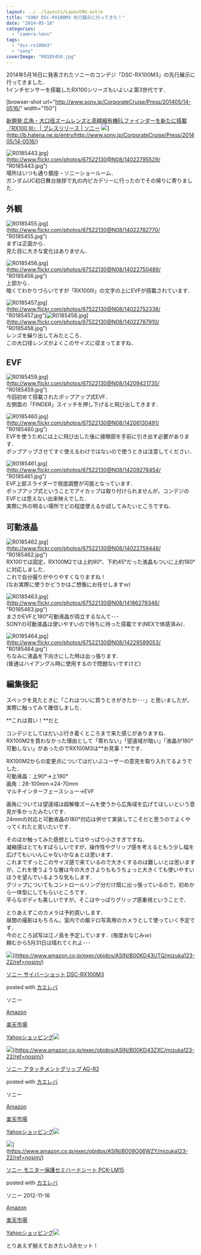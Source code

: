 ```yaml
---
layout: ../../layouts/LayoutMd.astro
title: "SONY DSC-RX100M3 先行展示に行ってきた！"
date: "2014-05-18"
categories: 
  - "camera-lens"
tags: 
  - "dsc-rx100m3"
  - "sony"
coverImage: "R0185458.jpg"
---
```


2014年5月16日に発表されたソニーのコンデジ「DSC-RX100M3」の先行展示に行ってきました．  
1インチセンサーを搭載したRX100シリーズもいよいよ第3世代です．

\[browser-shot url="http://www.sony.jp/CorporateCruise/Press/201405/14-0516/" width="150"\]

[新開発 広角・大口径ズームレンズと高精細有機ELファインダーを新たに搭載『RX100 III』 | プレスリリース | ソニー](http://www.sony.jp/CorporateCruise/Press/201405/14-0516/) ![](http://b.hatena.ne.jp/entry/image/http://www.sony.jp/CorporateCruise/Press/201405/14-0516/)](http://b.hatena.ne.jp/entry/http://www.sony.jp/CorporateCruise/Press/201405/14-0516/)

![R0185443.jpg](/archive/images/14022795529_580f043137_b.jpg)](http://www.flickr.com/photos/67522130@N08/14022795529/ "R0185443.jpg")  
場所はいつも通り銀座・ソニーショールーム．  
ガンダムUC初日舞台挨拶で丸の内ピカデリーに行ったのでその帰りに寄りました．

## 外観

![R0185455.jpg](/archive/images/14022782770_2cda09775d_b.jpg)](http://www.flickr.com/photos/67522130@N08/14022782770/ "R0185455.jpg")  
まずは正面から．  
見た目に大きな変化はありません．

![R0185456.jpg](/archive/images/14022750489_a5de2031c1_b.jpg)](http://www.flickr.com/photos/67522130@N08/14022750489/ "R0185456.jpg")  
上部から．  
暗くてわかりづらいですが「RX100Ⅲ」の文字の上にEVFが搭載されています．

![R0185457.jpg](/archive/images/14022752338_ab6978b949_b.jpg)](http://www.flickr.com/photos/67522130@N08/14022752338/ "R0185457.jpg")![R0185458.jpg](/archive/images/14022787910_4a7118ac2d_b.jpg)](http://www.flickr.com/photos/67522130@N08/14022787910/ "R0185458.jpg")  
レンズを繰り出してみたところ．  
この大口径レンズがよくこのサイズに収まってますね．

## EVF

![R0185459.jpg](/archive/images/14209421735_5b1b837d2e_b.jpg)](http://www.flickr.com/photos/67522130@N08/14209421735/ "R0185459.jpg")  
今回初めて搭載されたポップアップ式EVF．  
左側面の「FINDER」スイッチを押し下げると飛び出してきます．

![R0185460.jpg](/archive/images/14206130491_38c191e3eb_b.jpg)](http://www.flickr.com/photos/67522130@N08/14206130491/ "R0185460.jpg")  
EVFを使うためには上に飛び出した後に接眼部を手前に引き出す必要があります．  
ポップアップさせてすぐ使えるわけではないので使うときは注意してください．

![R0185461.jpg](/archive/images/14209278454_2d37b6a890_b.jpg)](http://www.flickr.com/photos/67522130@N08/14209278454/ "R0185461.jpg")  
EVF上部スライダーで視度調整が可能となっています．  
ポップアップ式ということでアイカップは取り付けられませんが，コンデジのEVFとは思えない出来映えでした．  
実際に外の明るい場所でどの程度使えるか試してみたいところですね．

## 可動液晶

![R0185462.jpg](/archive/images/14022759448_c35b6e1488_b.jpg)](http://www.flickr.com/photos/67522130@N08/14022759448/ "R0185462.jpg")  
RX100では固定，RX100M2では上約90°、下約45°だった液晶もついに上約180°に対応しました．  
これで自分撮りがやりやすくなりますね！  
(なお実際に使うかどうかはご想像にお任せしますｗ)

![R0185463.jpg](/archive/images/14186279346_fe073a2c90_b.jpg)](http://www.flickr.com/photos/67522130@N08/14186279346/ "R0185463.jpg")  
まさかEVFと180°可動液晶が両立するなんて･･･  
SONYの可動液晶は使いやすいので待ちに待った搭載です(NEXで体感済み)．

![R0185464.jpg](/archive/images/14229589053_ab4ff5657f_b.jpg)](http://www.flickr.com/photos/67522130@N08/14229589053/ "R0185464.jpg")  
ちなみに液晶を下向きにした時は出っ張ります．  
(普通はハイアングル時に使用するので問題ないですけど)

## 編集後記

スペックを見たときに「これはついに買うときがきたか･･･」と思いましたが，実際に触ってみて確信しました．

**これは買い！**だと

コンデジとしてはだいぶ行き着くところまで来た感じがありますね．  
RX100M2を買わなかった理由として「寄れない」「望遠域が暗い」「液晶が180°可動しない」があったのでRX100M3は**お見事！**です．

RX100M2からの変更点についてはだいぶユーザーの意見を取り入れてるようでした．  
可動液晶：上90°→上180°  
画角：28-100mm→24-70mm  
マルチインターフェースシュー→EVF

画角については望遠域は超解像ズームを使うから広角域を広げてほしいという意見が多かったみたいです．  
24mmの対応と可動液晶の180°対応は併せて実装してこそだと思うのでよくやってくれたと言いたいです．

そのほか触ってみた感想としてはやっぱり小さすぎですね．  
凝縮感はとてもすばらしいですが，操作性やグリップ感を考えるともう少し幅を広げてもいいんじゃないかなぁとは思います．  
これまでずっとこのサイズ感で来ているので大きくするのは難しいとは思いますが，これを使うような層は今の大きさよりももうちょっと大きくても使いやすいほうを望んでいるような気もします．  
グリップについてもコントロールリング分だけ既に出っ張っているので，初めから一体型にしてもらいところです．  
平らなボディも美しいですが，そこはやっぱりグリップ感重視ということで．

とりあえずこのカメラは予約買いします．  
昼間の撮影はもちろん，室内での飯テロ写真用のカメラとして使っていく予定です．  
今のところ試写は江ノ島を予定しています．(毎度おなじみｗ)  
頼むから5月31日は晴れてくれよ･･･

![](/archive/images/31WS35Hj9oL._SL160_.jpg)](https://www.amazon.co.jp/exec/obidos/ASIN/B00KD43UTQ/mizuka123-22/ref=nosim/)

[ソニー サイバーショット DSC-RX100M3](https://www.amazon.co.jp/exec/obidos/ASIN/B00KD43UTQ/mizuka123-22/ref=nosim/)

posted with [カエレバ](http://kaereba.com)

ソニー

[Amazon](http://www.amazon.co.jp/gp/search?keywords=DSC-RX100M3&__mk_ja_JP=%83J%83%5E%83J%83i&tag=mizuka123-22 "アマゾン")

[楽天市場](http://hb.afl.rakuten.co.jp/hgc/032b53ee.4b34c5ee.0f4a541e.f440145e/?pc=http%3A%2F%2Fsearch.rakuten.co.jp%2Fsearch%2Fmall%2FDSC-RX100M3%2F-%2Ff.1-p.1-s.1-sf.0-st.A-v.2%3Fx%3D0%26scid%3Daf_ich_link_urltxt%26m%3Dhttp%3A%2F%2Fm.rakuten.co.jp%2F "楽天市場")

[Yahooショッピング![](//ad.jp.ap.valuecommerce.com/servlet/gifbanner?sid=3066752&pid=881990642)](//ck.jp.ap.valuecommerce.com/servlet/referral?sid=3066752&pid=881990642&vc_url=http%3A%2F%2Fshopping.search.yahoo.co.jp%2Fsearch%3FuIv%3Don%26ei%3DUTF-8%26tab_ex%3Dcommerce%26slider%3D0%26va%3DDSC-RX100M3 "Yahooショッピング")

![](/archive/images/31KR73zQDxL._SL160_.jpg)](https://www.amazon.co.jp/exec/obidos/ASIN/B00KD43ZXC/mizuka123-22/ref=nosim/)

[ソニー アタッチメントグリップ AG-R2](https://www.amazon.co.jp/exec/obidos/ASIN/B00KD43ZXC/mizuka123-22/ref=nosim/)

posted with [カエレバ](http://kaereba.com)

ソニー

[Amazon](http://www.amazon.co.jp/gp/search?keywords=%83%5C%83j%81%5B%20%83A%83%5E%83b%83%60%83%81%83%93%83g%83O%83%8A%83b%83v&__mk_ja_JP=%83J%83%5E%83J%83i&tag=mizuka123-22 "アマゾン")

[楽天市場](http://hb.afl.rakuten.co.jp/hgc/032b53ee.4b34c5ee.0f4a541e.f440145e/?pc=http%3A%2F%2Fsearch.rakuten.co.jp%2Fsearch%2Fmall%2F%25E3%2582%25BD%25E3%2583%258B%25E3%2583%25BC%2520%25E3%2582%25A2%25E3%2582%25BF%25E3%2583%2583%25E3%2583%2581%25E3%2583%25A1%25E3%2583%25B3%25E3%2583%2588%25E3%2582%25B0%25E3%2583%25AA%25E3%2583%2583%25E3%2583%2597%2F-%2Ff.1-p.1-s.1-sf.0-st.A-v.2%3Fx%3D0%26scid%3Daf_ich_link_urltxt%26m%3Dhttp%3A%2F%2Fm.rakuten.co.jp%2F "楽天市場")

[Yahooショッピング![](//ad.jp.ap.valuecommerce.com/servlet/gifbanner?sid=3066752&pid=881990642)](//ck.jp.ap.valuecommerce.com/servlet/referral?sid=3066752&pid=881990642&vc_url=http%3A%2F%2Fshopping.search.yahoo.co.jp%2Fsearch%3FuIv%3Don%26ei%3DUTF-8%26tab_ex%3Dcommerce%26slider%3D0%26va%3D%25E3%2582%25BD%25E3%2583%258B%25E3%2583%25BC%2520%25E3%2582%25A2%25E3%2582%25BF%25E3%2583%2583%25E3%2583%2581%25E3%2583%25A1%25E3%2583%25B3%25E3%2583%2588%25E3%2582%25B0%25E3%2583%25AA%25E3%2583%2583%25E3%2583%2597 "Yahooショッピング")

![](/archive/images/31hVtl6Sc1L._SL160_.jpg)](https://www.amazon.co.jp/exec/obidos/ASIN/B009O06WZY/mizuka123-22/ref=nosim/)

[ソニー モニター保護セミハードシート PCK-LM15](https://www.amazon.co.jp/exec/obidos/ASIN/B009O06WZY/mizuka123-22/ref=nosim/)

posted with [カエレバ](http://kaereba.com)

ソニー 2012-11-16

[Amazon](http://www.amazon.co.jp/gp/search?keywords=PCK-LM15&__mk_ja_JP=%83J%83%5E%83J%83i&tag=mizuka123-22 "アマゾン")

[楽天市場](http://hb.afl.rakuten.co.jp/hgc/032b53ee.4b34c5ee.0f4a541e.f440145e/?pc=http%3A%2F%2Fsearch.rakuten.co.jp%2Fsearch%2Fmall%2FPCK-LM15%2F-%2Ff.1-p.1-s.1-sf.0-st.A-v.2%3Fx%3D0%26scid%3Daf_ich_link_urltxt%26m%3Dhttp%3A%2F%2Fm.rakuten.co.jp%2F "楽天市場")

[Yahooショッピング![](//ad.jp.ap.valuecommerce.com/servlet/gifbanner?sid=3066752&pid=881990642)](//ck.jp.ap.valuecommerce.com/servlet/referral?sid=3066752&pid=881990642&vc_url=http%3A%2F%2Fshopping.search.yahoo.co.jp%2Fsearch%3FuIv%3Don%26ei%3DUTF-8%26tab_ex%3Dcommerce%26slider%3D0%26va%3DPCK-LM15 "Yahooショッピング")

とりあえず揃えておきたい3点セット！

